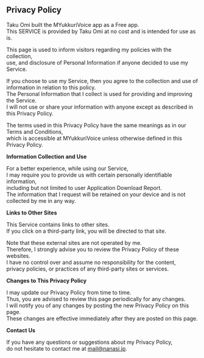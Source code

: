 ## Privacy Policy

Taku Omi built the MYukkuriVoice app as a Free app.  
This SERVICE is provided by Taku Omi at no cost and is intended for use as is.

This page is used to inform visitors regarding my policies with the collection,  
use, and disclosure of Personal Information if anyone decided to use my Service.

If you choose to use my Service, then you agree to the collection and use of information in relation to this policy.  
The Personal Information that I collect is used for providing and improving the Service.  
I will not use or share your information with anyone except as described in this Privacy Policy.

The terms used in this Privacy Policy have the same meanings as in our Terms and Conditions,  
which is accessible at MYukkuriVoice unless otherwise defined in this Privacy Policy.

**Information Collection and Use**

For a better experience, while using our Service,  
I may require you to provide us with certain personally identifiable information,  
including but not limited to user Application Download Report.  
The information that I request will be retained on your device and is not collected by me in any way.

**Links to Other Sites**

This Service contains links to other sites.  
If you click on a third-party link, you will be directed to that site.

Note that these external sites are not operated by me.  
Therefore, I strongly advise you to review the Privacy Policy of these websites.  
I have no control over and assume no responsibility for the content,  
privacy policies, or practices of any third-party sites or services.

**Changes to This Privacy Policy**

I may update our Privacy Policy from time to time.  
Thus, you are advised to review this page periodically for any changes.  
I will notify you of any changes by posting the new Privacy Policy on this page.  
These changes are effective immediately after they are posted on this page.

**Contact Us**

If you have any questions or suggestions about my Privacy Policy,  
do not hesitate to contact me at mail@nanasi.jp.

